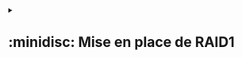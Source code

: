 <details><summary><h1>:minidisc: Mise en place de RAID1</h1></summary>  

## :one: Configuration matérielle et logicielle
  
- **Système d'exploitation :** Windows Server 2022  
- **Nom de la machine :** `SRVWIN-01-AD-DH`  
- **Disques disponibles :**
  - **Disk 0** : Disque système (32 Go)
  - **Disk 1** : Sauvegarde Active Directory (32 Go)
  - **Disk 2** : Volume vide (32 Go)

---

## :two: Étapes de création du RAID1

1. **Ouvrir le Gestionnaire de disques** :
   - Utilisez la combinaison `Win + X` et sélectionnez **Gestion des disques**.

2. **Convertir les disques en disques dynamiques** :
   - Cliquez avec le bouton droit sur **Disk 1** et **Disk 2**.
   - Sélectionnez **Convertir en disque dynamique**.

3. **Ajouter un miroir** :
   - Cliquez avec le bouton droit sur **Disk 1**.
   - Sélectionnez **Ajouter un miroir...**.
   - Choisissez **Disk 2** comme miroir.

4. **Synchronisation** :
   - Attendez que la synchronisation entre les deux disques soit terminée.
   - Le processus peut être suivi via l'interface du Gestionnaire de disques.

---

## :three: Résultat attendu

Une fois la configuration terminée, les deux disques seront en miroir (RAID1).  
Ci-dessous, un exemple du résultat final dans le Gestionnaire de disques :

![Capture d'écran - RAID1 terminé](https://github.com/user-attachments/assets/73ca108c-75de-4723-9a72-7a291db6f444)

---
</details>

